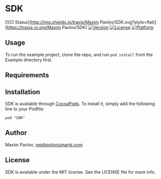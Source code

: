 # SDK

[![CI Status](http://img.shields.io/travis/Maxim Pavlov/SDK.svg?style=flat)](https://travis-ci.org/Maxim Pavlov/SDK)
[![Version](https://img.shields.io/cocoapods/v/SDK.svg?style=flat)](http://cocoadocs.org/docsets/SDK)
[![License](https://img.shields.io/cocoapods/l/SDK.svg?style=flat)](http://cocoadocs.org/docsets/SDK)
[![Platform](https://img.shields.io/cocoapods/p/SDK.svg?style=flat)](http://cocoadocs.org/docsets/SDK)

## Usage

To run the example project, clone the repo, and run `pod install` from the Example directory first.

## Requirements

## Installation

SDK is available through [CocoaPods](http://cocoapods.org). To install
it, simply add the following line to your Podfile:

    pod "SDK"

## Author

Maxim Pavlov, mp@poloniumarts.com

## License

SDK is available under the MIT license. See the LICENSE file for more info.

